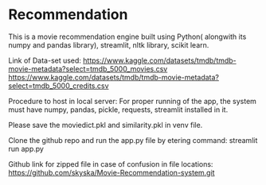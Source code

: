 # Recommendation

This is a movie recommendation engine built using Python( alongwith its numpy and pandas library), streamlit, nltk library, scikit learn.

Link of Data-set used:
https://www.kaggle.com/datasets/tmdb/tmdb-movie-metadata?select=tmdb_5000_movies.csv
https://www.kaggle.com/datasets/tmdb/tmdb-movie-metadata?select=tmdb_5000_credits.csv






Procedure to host in local server:
For proper running of the app, the system must have numpy, pandas, pickle, requests, streamlit installed in it.

Please save the moviedict.pkl and similarity.pkl in venv file.


Clone the github repo and run the app.py file by etering command:  streamlit run app.py


Github link for zipped file in case of confusion in file locations:
https://github.com/skyska/Movie-Recommendation-system.git



                    
